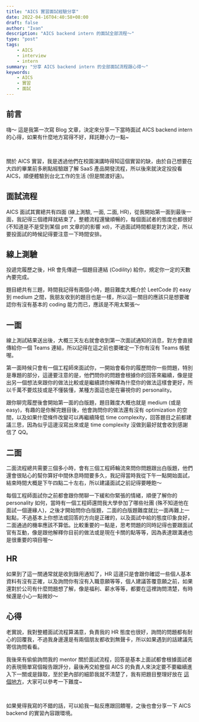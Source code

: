 ```yaml
---
title: "AICS 實習面試經驗分享"
date: 2022-04-16T04:40:58+08:00
draft: false
author: "Ivan"
description: "AICS backend intern 的面試全部流程～"
type: "post"
tags:
    - AICS
    - interview
    - intern
summary: "分享 AICS backend intern 的全部面試流程跟心得～"
keywords:
    - AICS
    - 實習
    - 面試
---
```


## 前言
嗨～ 這是我第一次寫 Blog 文章，決定來分享一下當時面試 AICS backend intern 的心得，如果有什麼地方寫得不好，拜託鞭小力一點~

</br>

關於 AICS 實習，我是透過他們在校園演講時得知這個實習的缺，由於自己想要在大四的畢業前多刷點經驗跟了解 SaaS 產品開發流程，所以後來就決定投投看 AICS，順便體驗到台北工作的生活 (但是關渡好遠)。

## 面試流程
AICS 面試其實總共有四面 (線上測驗, 一面, 二面, HR)，從我開始第一面到最後一面，我記得三個禮拜就結束了，整體流程還蠻順暢的，每個面試者的態度也都很好 (不知道是不是受到某個 ptt 文章的的影響 xd)，不過面試時間都是對方決定，所以要投面試的時候記得要注意一下時間安排。

## 線上測驗
投遞完履歷之後，HR 會先傳遞一個題目連結 (Codility) 給你，規定你一定的天數內要完成。
<br/>

題目總共有三題，時間我記得有兩個小時，題目難度大概介於 LeetCode 的 easy 到 medium 之間，我朋友收到的題目也是一樣，所以這一關目的應該只是想要確認你有沒有基本的 coding 能力而已，應該是不用太緊張～

## 一面
線上測試結果送出後，大概三天左右就會收到第一次面試通知的消息，對方會直接傳給你一個 Teams 連結，所以記得在這之前也要確定一下你有沒有 Teams 帳號喔。
<br/>

第一面時候只會有一個工程師來面試你，一開始會看你的履歷問你一些問題，特別是專題的部分，這邊要注意的是，他們問你的問題會根據你的回答來繼續，像是提出另一個想法來跟你的做法比較或是繼續請你解釋為什麼你的做法這樣會更好，所以千萬不要炫技或是不懂裝懂，某種方面這也是在審視你的 personality。
<br/>

跟你聊完履歷後會開始第一面的白版題，題目難度大概也就是 medium (或是 easy)，有趣的是你解完題目後，他會詢問你的做法還有沒有 optimization 的空間，以及如果什麼條件改變可以再繼續降低 time complexity，回答題目之前都建議三思，因為似乎這邊沒寫出來或是 time complexity 沒做到最好就會收到感謝信了 QQ。

## 二面
二面流程總共需要三個多小時，會有三個工程師輪流來問你問題跟出白版題，他們還會很貼心的幫你算好中間休息時間要多久，我記得當時我從下午一點開始面試，結束時間大概是下午四點二十左右，所以建議面試之前記得要睡飽～
<br/>

每個工程師面試你之前都會跟你閒聊一下緩和你緊張的情緒，順便了解你的 personality 如何，當時有一個工程師還問我大學參加了哪些社團 (殊不知道他在面試一個邊緣人)，之後才開始問你白版題，二面的白版題難度就比一面再難上一點點，不過基本上你想法或回答的方向是正確的，以及面試中給的態度印象良好，二面通過的機率應該不算低。比較重要的一點是，思考問題的同時記得也要跟面試官有互動，像是跟他解釋你目前的做法或是現在卡關的點等等，因為表達跟溝通也是很重要的項目喔～

## HR
如果到了這一關通常就是收到錄用通知了，HR 這邊只是會跟你確認一些個人基本資料有沒有正確，以及詢問你有沒有入職意願等等，個人建議答覆意願之前，如果還對於公司有什麼問題想了解，像是福利、薪水等等，都要在這裡詢問清楚，有時候還是小心一點微妙～

## 心得
老實說，我對整體面試流程算滿意，負責我的 HR 態度也很好，詢問的問題都有耐心的回覆我，不過我身邊還是有兩個朋友都收到無聲卡，所以如果遇到的話建議先寄信詢問看看。
</br>

我後來有偷偷詢問我的 mentor 關於面試流程，回答是基本上面試都會根據面試者的表現簡單寫個報告跟評分，最後再交給整個 AICS 的負責人來決定要不要繼續進入下一關或是錄取，至於更內部的細節我就不清楚了，我有把題目整理好放在 [這個地方](https://github.com/tsw303005/Coding-Practice/tree/master/ASUS)，大家可以參考一下難度~

</br>

如果覺得我寫的不錯的話，可以給我一點反應跟回饋喔，之後也會分享一下 AICS backend 的實習內容跟環境。
